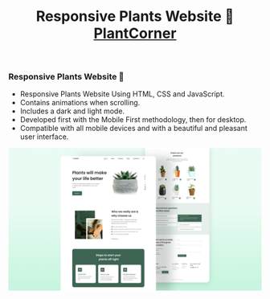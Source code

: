 <h1 align="center">
  Responsive Plants Website 🌱<br/>
  <a href="https://plantcorner.netlify.app" target="_blank">PlantCorner</a>
</h1>

<br/>

### Responsive Plants Website 🌱

- Responsive Plants Website Using HTML, CSS and JavaScript.
- Contains animations when scrolling.
- Includes a dark and light mode.
- Developed first with the Mobile First methodology, then for desktop.
- Compatible with all mobile devices and with a beautiful and pleasant user interface.

![plants website](/preview.png)
